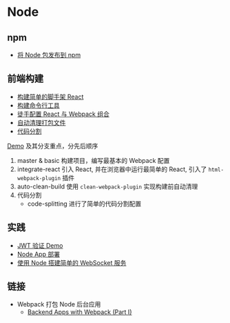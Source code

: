 # Node


## npm

- [将 Node 包发布到 npm](./npm-publish.md)

## 前端构建

- [构建简单的脚手架 React](./create-boilerplate.md)
- [构建命令行工具](./build-command-line-tool.md)
- [徒手配置 React 与 Webpack 组合](./webpack-with-react.md)
- [自动清理打包文件](./webpack-auto-clean-build.md)
- [代码分割](./webpack-code-splitting.md)

[Demo](https://github.com/pennyworthit/react-webpack-from-0) 及其分支重点，分先后顺序

1. master & basic 构建项目，编写最基本的 Webpack 配置
2. integrate-react 引入 React, 并在浏览器中运行最简单的 React, 引入了 `html-webpack-plugin` 插件
3. auto-clean-build 使用 `clean-webpack-plugin` 实现构建前自动清理
4. 代码分割
    - code-splitting 进行了简单的代码分割配置

## 实践

- [JWT 验证 Demo](./jwt-authentication-demo.md)
- [Node App 部署](./node-app-deploy.md)
- [使用 Node 搭建简单的 WebSocket 服务](./node-websocket.md)

## 链接

- Webpack 打包 Node 后台应用
    - [Backend Apps with Webpack (Part I)](https://jlongster.com/Backend-Apps-with-Webpack--Part-I)

